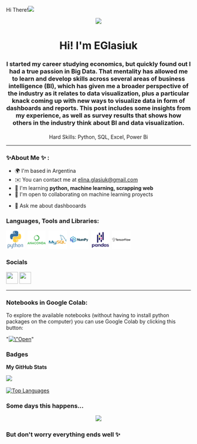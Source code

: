 Hi There!![](https://user-images.githubusercontent.com/18350557/176309783-0785949b-9127-417c-8b55-ab5a4333674e.gif)

<div id="header" align="center">
        <img src="https://media.giphy.com/media/G1ifnX4d5tYFACktp9/giphy.gif" width="200" />
    <h1 align="center"> Hi! I'm EGlasiuk</h1>
    <h3 align="center">I started my career studying economics, but quickly found out I had a true passion in Big Data. That mentality has allowed me to learn and develop skills across several areas of business intelligence (BI), which has given me a broader perspective of the industry as it relates to data visualization, plus a particular knack coming up with new ways to visualize data in form of dashboards and reports. This post includes some insights from my experience, as well as survey results that shows how others in the industry think about BI and data visualization. </h3>
    <h4 align="center"></h3>  Hard Skills: Python, SQL, Excel, Power Bi</h4>
</div>

---

### ✨About Me ✨ :

* 🌍  I'm based in Argentina
* ✉️  You can contact me at [elina.glasiuk@gmail.com](mailto:elina.glasiuk@gmail.com)
* 🧠  I'm learning **python, machine learning, scrapping web**
* 🤝  I'm open to collaborating on machine learning proyects
- 💬 Ask me about dashbooards

<div align="left">
    <h3> Languages, Tools and Libraries: </h3>
    <div>
        <img src="https://github.com/devicons/devicon/blob/master/icons/python/python-original-wordmark.svg" title="Python"
        width="50" height="50"/>&nbsp;
        <img src="https://github.com/devicons/devicon/blob/master/icons/anaconda/anaconda-original-wordmark.svg" title="Anaconda"
        width="50" height="50"/>&nbsp;
        <img src="https://github.com/devicons/devicon/blob/master/icons/mysql/mysql-original-wordmark.svg" title="MySQL"
        width="50" height="50"/>&nbsp;
        <img src="https://github.com/devicons/devicon/blob/master/icons/numpy/numpy-original-wordmark.svg" title="Numpy"
        width="50" height="50"/>&nbsp;
        <img src="https://github.com/devicons/devicon/blob/master/icons/pandas/pandas-original-wordmark.svg" title="Pandas"
        width="50" height="50"/>&nbsp;
        <img src="https://github.com/devicons/devicon/blob/master/icons/tensorflow/tensorflow-line-wordmark.svg" title="TensorFlow"
        alt="" width="50" height="50"/>&nbsp;
    </div>
</div>

### Socials

<p align="left"> <a href="https://www.github.com/eglasiuk" target="_blank" rel="noreferrer"><img src="https://raw.githubusercontent.com/danielcranney/readme-generator/main/public/icons/socials/github.svg" width="32" height="32" /></a> <a href="https://www.linkedin.com/in/elianaglasiuk/" target="_blank" rel="noreferrer"><img src="https://raw.githubusercontent.com/danielcranney/readme-generator/main/public/icons/socials/linkedin.svg" width="32" height="32" /></a></p>

---
### Notebooks in Google Colab:

To explore the available notebooks (without having to install python packages on the computer) you can use Google Colab by clicking this button:

<div align="left">
        "<a href=\"https://colab.research.google.com/github/Eglasiuk/Eglasiuk/blob/main/Intro_a_Numpy.ipynb\" target=\"_parent\"><img src=\"https://colab.research.google.com/assets/colab-badge.svg\" alt=\"Open In Colab\"/></a>" 
 </div>     

### Badges

<b>My GitHub Stats</b>

<a href="http://www.github.com/eglasiuk"><img src="https://github-readme-streak-stats.herokuapp.com/?user=eglasiuk&stroke=ffffff&background=1c1917&ring=0891b2&fire=0891b2&currStreakNum=ffffff&currStreakLabel=0891b2&sideNums=ffffff&sideLabels=ffffff&dates=ffffff&hide_border=true" /></a>

<a href="https://github.com/eglasiuk" align="left"><img src="https://github-readme-stats.vercel.app/api/top-langs/?username=eglasiuk&langs_count=10&title_color=0891b2&text_color=ffffff&icon_color=0891b2&bg_color=1c1917&hide_border=true&locale=en&custom_title=Top%20%Languages" alt="Top Languages" /></a>



### Some days this happens...
<div id="header" align="center">
        <img src="https://media.giphy.com/media/zMukICnMEZmSf8zvXd/giphy.gif" width="200" />
</div>

### But don't worry everything ends well ✨

